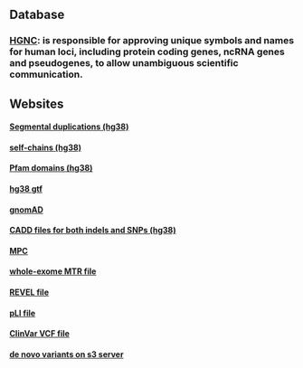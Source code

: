 ## Database

### [HGNC](https://www.genenames.org): is responsible for approving unique symbols and names for human loci, including protein coding genes, ncRNA genes and pseudogenes, to allow unambiguous scientific communication.


## Websites

#### [Segmental duplications (hg38)](ftp://hgdownload.soe.ucsc.edu/goldenPath/hg38/database/genomicSuperDups.txt.gz)
#### [self-chains (hg38)](http://hgdownload.cse.ucsc.edu/goldenPath/hg38/database/chainSelf.txt.gz)
#### [Pfam domains (hg38)](http://hgdownload.cse.ucsc.edu/goldenPath/hg38/database/ucscGenePfam.txt.gz)
#### [hg38 gtf](https://ftp.ensembl.org/pub/release-96/gtf/homo_sapiens/Homo_sapiens.GRCh38.96.gtf.gz)
#### [gnomAD](https://storage.googleapis.com/gnomad-public/release/2.0.1/vcf/exomes/gnomad.exomes.r2.0.1.sites.vcf.gz)
#### [CADD files for both indels and SNPs (hg38)](http://krishna.gs.washington.edu/download/CADD/v1.5/GRCh38/)
#### [MPC](ftp://ftp.broadinstitute.org/pub/ExAC_release/release1/regional_missense_constraint/fordist_constraint_official_mpc_values.txt.gz)
#### [whole-exome MTR file](http://mtr-viewer.mdhs.unimelb.edu.au:8079/mtrflatfile_1.0.txt.gz)
#### [REVEL file](https://rothsj06.u.hpc.mssm.edu/revel/revel_all_chromosomes.csv.zip)
#### [pLI file](ftp://ftp.broadinstitute.org/pub/ExAC_release/release1/manuscript_data/forweb_cleaned_exac_r03_march16_z_data_pLI.txt.gz)
#### [ClinVar VCF file](ftp://ftp.ncbi.nih.gov/pub/clinvar/vcf_GRCh37/archive_2.0/2017/clinvar_20170802.vcf.gz)
#### [de novo variants on s3 server](https://s3.us-east-2.amazonaws.com/pathoscore-data/samocha/samochadenovo.xlsx)